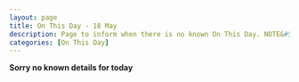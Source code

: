 ```yaml
---
layout: page
title: On This Day - 18 May
description: Page to inform when there is no known On This Day. NOTE&#58; There may still be comments.
categories: [On This Day]
---
```


**Sorry no known details for today**

